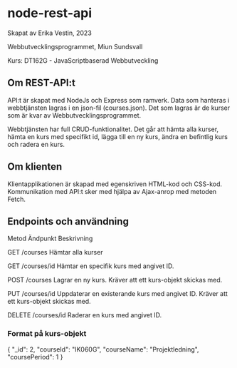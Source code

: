 # node-rest-api

Skapat av Erika Vestin, 2023 


Webbutvecklingsprogrammet, Miun Sundsvall 


Kurs: DT162G - JavaScriptbaserad Webbutveckling 

## Om REST-API:t
API:t är skapat med NodeJs och Express som ramverk. Data som hanteras i webbtjänsten lagras i en json-fil (courses.json). Det som lagras är de kurser som är kvar av Webbutvecklingsprogrammet. 

Webbtjänsten har full CRUD-funktionalitet. Det går att hämta alla kurser, hämta en kurs med specifikt id, lägga till en ny kurs, ändra en befintlig kurs och radera en kurs. 

## Om klienten 
Klientapplikationen är skapad med egenskriven HTML-kod och CSS-kod. Kommunikation med API:t sker med hjälpa av Ajax-anrop med metoden Fetch.


## Endpoints och användning


Metod       Ändpunkt            Beskrivning


GET         /courses            Hämtar alla kurser


GET         /courses/id         Hämtar en specifik kurs med angivet ID. 


POST        /courses            Lagrar en ny kurs. Kräver att ett kurs-objekt skickas med. 


PUT         /courses/id         Uppdaterar en existerande kurs med angivet ID. Kräver att ett kurs-objekt skickas med. 


DELETE      /courses/id         Raderar en kurs med angivet ID.


### Format på kurs-objekt 

 {
        "_id": 2,
        "courseId": "IK060G",
        "courseName": "Projektledning",
        "coursePeriod": 1
}


